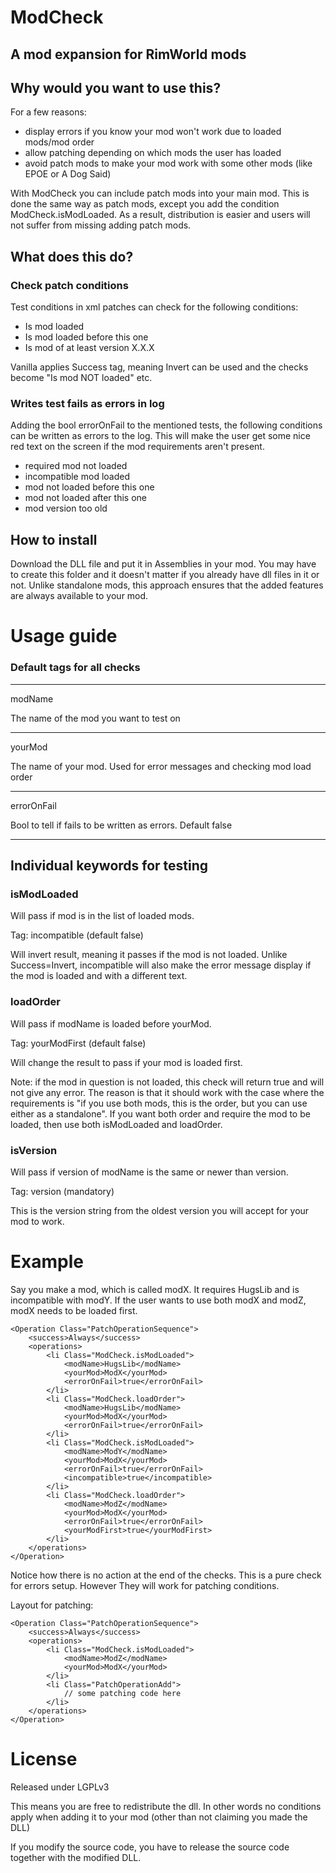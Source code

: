 # ModCheck
## A mod expansion for RimWorld mods

## Why would you want to use this?
For a few reasons:

- display errors if you know your mod won't work due to loaded mods/mod order
- allow patching depending on which mods the user has loaded
- avoid patch mods to make your mod work with some other mods (like EPOE or A Dog Said)

With ModCheck you can include patch mods into your main mod. This is done the same way as patch mods, except you add the condition ModCheck.isModLoaded. As a result, distribution is easier and users will not suffer from missing adding patch mods.


## What does this do?

### Check patch conditions
Test conditions in xml patches can check for the following conditions:
- Is mod loaded
- Is mod loaded before this one
- Is mod of at least version X.X.X

Vanilla applies Success tag, meaning Invert can be used and the checks become "Is mod NOT loaded" etc.

### Writes test fails as errors in log
Adding the bool errorOnFail to the mentioned tests, the following conditions can be written as errors to the log. This will make the user get some nice red text on the screen if the mod requirements aren't present.
- required mod not loaded
- incompatible mod loaded
- mod not loaded before this one
- mod not loaded after this one
- mod version too old

## How to install
Download the DLL file and put it in Assemblies in your mod. You may have to create this folder and it doesn't matter if you already have dll files in it or not. Unlike standalone mods, this approach ensures that the added features are always available to your mod.

# Usage guide
### Default tags for all checks
***
modName 

The name of the mod you want to test on
***
yourMod 

The name of your mod. Used for error messages and checking mod load order
***
errorOnFail 

Bool to tell if fails to be written as errors. Default false
***
## Individual keywords for testing
### isModLoaded
Will pass if mod is in the list of loaded mods.

Tag: incompatible (default false)

Will invert result, meaning it passes if the mod is not loaded. Unlike Success=Invert, incompatible will also make the error message display if the mod is loaded and with a different text.

### loadOrder
Will pass if modName is loaded before yourMod.

Tag: yourModFirst (default false)

Will change the result to pass if your mod is loaded first.

Note: if the mod in question is not loaded, this check will return true and will not give any error. The reason is that it should work with the case where the requirements is "if you use both mods, this is the order, but you can use either as a standalone". If you want both order and require the mod to be loaded, then use both isModLoaded and loadOrder.

### isVersion
Will pass if version of modName is the same or newer than version.

Tag: version (mandatory)

This is the version string from the oldest version you will accept for your mod to work.

# Example
Say you make a mod, which is called modX. It requires HugsLib and is incompatible with modY. If the user wants to use both modX and modZ, modX needs to be loaded first.

	<Operation Class="PatchOperationSequence">
		<success>Always</success>
		<operations>
			<li Class="ModCheck.isModLoaded">
				<modName>HugsLib</modName>
				<yourMod>ModX</yourMod>
				<errorOnFail>true</errorOnFail>
			</li>
			<li Class="ModCheck.loadOrder">
				<modName>HugsLib</modName>
				<yourMod>ModX</yourMod>
				<errorOnFail>true</errorOnFail>
			</li>
			<li Class="ModCheck.isModLoaded">
				<modName>ModY</modName>
				<yourMod>ModX</yourMod>
				<errorOnFail>true</errorOnFail>
				<incompatible>true</incompatible>
			</li>
			<li Class="ModCheck.loadOrder">
				<modName>ModZ</modName>
				<yourMod>ModX</yourMod>
				<errorOnFail>true</errorOnFail>
				<yourModFirst>true</yourModFirst>
			</li>
		</operations>
	</Operation>

Notice how there is no action at the end of the checks. This is a pure check for errors setup. However They will work for patching conditions.

Layout for patching:

	<Operation Class="PatchOperationSequence">
		<success>Always</success>
		<operations>
			<li Class="ModCheck.isModLoaded">
				<modName>ModZ</modName>
				<yourMod>ModX</yourMod>
			</li>
			<li Class="PatchOperationAdd">
				// some patching code here
			</li>
		</operations>
	</Operation>

# License
Released under LGPLv3

This means you are free to redistribute the dll. In other words no conditions apply when adding it to your mod (other than not claiming you made the DLL)

If you modify the source code, you have to release the source code together with the modified DLL.
